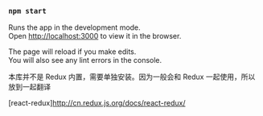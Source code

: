 

### `npm start`

Runs the app in the development mode.<br>
Open [http://localhost:3000](http://localhost:3000) to view it in the browser.

The page will reload if you make edits.<br>
You will also see any lint errors in the console.


本库并不是 Redux 内置，需要单独安装。因为一般会和 Redux 一起使用，所以放到一起翻译

[react-redux]http://cn.redux.js.org/docs/react-redux/